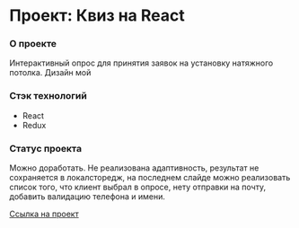 # Проект: Квиз на React

### О проекте
Интерактивный опрос для принятия заявок на установку натяжного потолка. Дизайн мой
 
### Стэк технологий
* React
* Redux

### Статус проекта
Можно доработать. Не реализована адаптивность, результат не сохраняется в локалсторедж, на последнем слайде можно реализовать список того, что клиент выбрал в опросе, нету отправки на почту, добавить валидацию телефона и имени. 

[Ссылка на проект](https://qwelip.github.io/react-quiz/)
